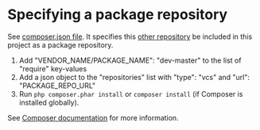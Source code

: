 # Specifying a package repository
See [composer.json file](https://github.com/danzera/composer-hello/blob/master/composer.json). It specifies this [other repository](https://github.com/danzera/composer-basic) be included in this project as a package repository.

1. Add "VENDOR_NAME/PACKAGE_NAME": "dev-master" to the list of "require" key-values
2. Add a json object to the "repositories" list with "type": "vcs" and  "url": "PACKAGE_REPO_URL"
3. Run `php composer.phar install` or `composer install` (if Composer is installed globally).

See [Composer documentation](https://getcomposer.org/doc/02-libraries.md#publishing-to-a-vcs) for more information.
